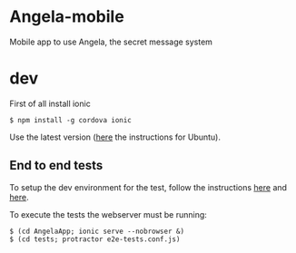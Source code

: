 # Angela-mobile

Mobile app to use Angela, the secret message system

# dev

First of all install ionic
```shell
$ npm install -g cordova ionic
```
Use the latest version ([here](http://askubuntu.com/questions/426750/how-can-i-update-my-nodejs-to-the-latest-version) the instructions for Ubuntu).

## End to end tests

To setup the dev environment for the test, follow the instructions [here](http://gonehybrid.com/how-to-write-automated-tests-for-your-ionic-app-part-2/) and [here](http://gonehybrid.com/how-to-write-automated-tests-for-your-ionic-app-part-3/).

To execute the tests the webserver must be running:
```shell
$ (cd AngelaApp; ionic serve --nobrowser &)  
$ (cd tests; protractor e2e-tests.conf.js)
```
